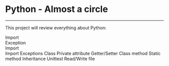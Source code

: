 # Python - Almost a circle
---
This project will review everything about Python:

<detailes>
<summary>Import</summary>
<summary>Exception</summary>
<summary>Import</summary>
</detailes>
Import
Exceptions
Class
Private attribute
Getter/Setter
Class method
Static method
Inheritance
Unittest
Read/Write file

